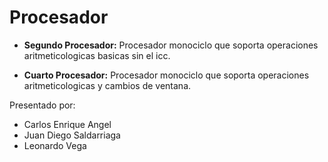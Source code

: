 # Procesador

- **Segundo Procesador:** Procesador monociclo que soporta operaciones aritmeticologicas basicas sin el icc.

- **Cuarto Procesador:** Procesador monociclo que soporta operaciones aritmeticologicas y cambios de ventana.

Presentado por:
 - Carlos Enrique Angel
 - Juan Diego Saldarriaga
 - Leonardo Vega
